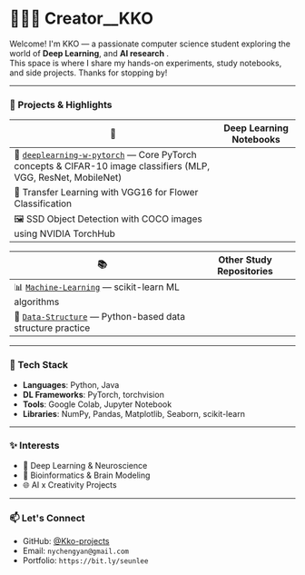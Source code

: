 # 👩🏻‍💻 Creator__KKO

Welcome! I'm KKO — a passionate computer science student exploring the world of **Deep Learning**, and **AI research** .  
This space is where I share my hands-on experiments, study notebooks, and side projects. Thanks for stopping by!

---

### 🚀 Projects & Highlights

| 🔢 | **Deep Learning Notebooks** |  
|----|-----------------------------|  
| 📘 [`deeplearning-w-pytorch`](https://github.com/Kko-projects/deeplearning-w-pytorch) — Core PyTorch concepts & CIFAR-10 image classifiers (MLP, VGG, ResNet, MobileNet)  
| 🧠 Transfer Learning with VGG16 for Flower Classification  
| 🖼️ SSD Object Detection with COCO images using NVIDIA TorchHub  

| 📚 | **Other Study Repositories** |  
|----|------------------------------|  
| 📊 [`Machine-Learning`](https://github.com/Kko-projects/Machine-Learning) — scikit-learn ML algorithms  
| 🧮 [`Data-Structure`](https://github.com/Kko-projects/Data-Structure) — Python-based data structure practice  

---

### 🔧 Tech Stack

- **Languages**: Python, Java
- **DL Frameworks**: PyTorch, torchvision
- **Tools**: Google Colab, Jupyter Notebook
- **Libraries**: NumPy, Pandas, Matplotlib, Seaborn, scikit-learn

---

### ✨ Interests

- 🧬 Deep Learning & Neuroscience  
- 🧠 Bioinformatics & Brain Modeling  
- 🌐 AI x Creativity Projects  

---

### 📫 Let's Connect

- GitHub: [@Kko-projects](https://github.com/Kko-projects)
- Email: `nychengyan@gmail.com`
- Portfolio: `https://bit.ly/seunlee`

